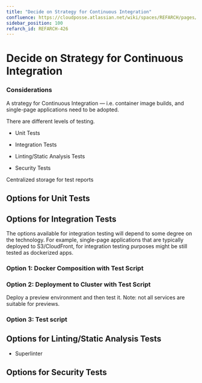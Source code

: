 ```yaml
---
title: "Decide on Strategy for Continuous Integration"
confluence: https://cloudposse.atlassian.net/wiki/spaces/REFARCH/pages/1171980446/REFARCH-426+-+Decide+on+Strategy+for+Continuous+Integration
sidebar_position: 100
refarch_id: REFARCH-426
---
```


# Decide on Strategy for Continuous Integration

### Considerations

A strategy for Continuous Integration — i.e. container image builds, and single-page applications need to be adopted.

There are different levels of testing.

- Unit Tests

- Integration Tests

- Linting/Static Analysis Tests

- Security Tests

Centralized storage for test reports

## Options for Unit Tests

## Options for Integration Tests

The options available for integration testing will depend to some degree on the technology. For example, single-page applications that are typically deployed to S3/CloudFront, for integration testing purposes might be still tested as dockerized apps.

### Option 1: Docker Composition with Test Script

### Option 2: Deployment to Cluster with Test Script

Deploy a preview environment and then test it. Note: not all services are suitable for previews.

### Option 3: Test script

## Options for Linting/Static Analysis Tests

- Superlinter

## Options for Security Tests


